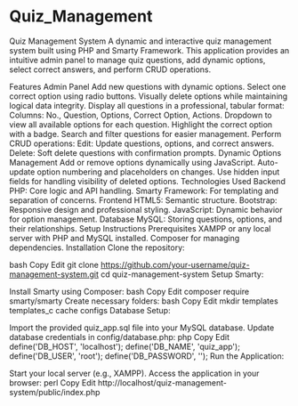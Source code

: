 # Quiz_Management


Quiz Management System
A dynamic and interactive quiz management system built using PHP and Smarty Framework. This application provides an intuitive admin panel to manage quiz questions, add dynamic options, select correct answers, and perform CRUD operations.

Features
Admin Panel
Add new questions with dynamic options.
Select one correct option using radio buttons.
Visually delete options while maintaining logical data integrity.
Display all questions in a professional, tabular format:
Columns: No., Question, Options, Correct Option, Actions.
Dropdown to view all available options for each question.
Highlight the correct option with a badge.
Search and filter questions for easier management.
Perform CRUD operations:
Edit: Update questions, options, and correct answers.
Delete: Soft delete questions with confirmation prompts.
Dynamic Options Management
Add or remove options dynamically using JavaScript.
Auto-update option numbering and placeholders on changes.
Use hidden input fields for handling visibility of deleted options.
Technologies Used
Backend
PHP: Core logic and API handling.
Smarty Framework: For templating and separation of concerns.
Frontend
HTML5: Semantic structure.
Bootstrap: Responsive design and professional styling.
JavaScript: Dynamic behavior for option management.
Database
MySQL: Storing questions, options, and their relationships.
Setup Instructions
Prerequisites
XAMPP or any local server with PHP and MySQL installed.
Composer for managing dependencies.
Installation
Clone the repository:

bash
Copy
Edit
git clone https://github.com/your-username/quiz-management-system.git
cd quiz-management-system
Setup Smarty:

Install Smarty using Composer:
bash
Copy
Edit
composer require smarty/smarty
Create necessary folders:
bash
Copy
Edit
mkdir templates templates_c cache configs
Database Setup:

Import the provided quiz_app.sql file into your MySQL database.
Update database credentials in config/database.php:
php
Copy
Edit
define('DB_HOST', 'localhost');
define('DB_NAME', 'quiz_app');
define('DB_USER', 'root');
define('DB_PASSWORD', '');
Run the Application:

Start your local server (e.g., XAMPP).
Access the application in your browser:
perl
Copy
Edit
http://localhost/quiz-management-system/public/index.php
